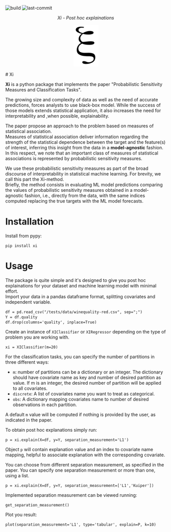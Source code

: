 ![build](https://github.com/mfumagalli68/xi/actions/workflows/python-package.yml/badge.svg)
![last-commit](https://img.shields.io/github/last-commit/mfumagalli68/xi.svg)


<p align="center">
    <em>Xi - Post hoc explainations</em>
</p>

<p align="center">
    <img src="logo.PNG">
</p>
# Xi

**Xi** is a python package that implements the paper "Probabilistic Sensitivity Measures and Classification Tasks".<br>

The growing size and complexity of data as well as the need of accurate predictions, forces analysts to use black-box
model. While the success of those models extends statistical application, it also increases the need for
interpretability and ,when possible, explainability.

The paper propose an approach to the problem based on measures of statistical association.<br>
Measures of statistical association deliver information regarding the strength of the statistical dependence between the
target and the feature(s) of interest, inferring this insight from the data in a **model-agnostic** fashion.<br>
In this respect, we note that an important class of measures of statistical associations is represented by probabilistic
sensitivity measures.<br>

We use these probabilistic sensitivity measures as part of the broad discourse of interpretability in statistical
machine learning. For brevity, we call this part the Xi-method.<br>
Briefly, the method consists in evaluating ML model predictions comparing the values of probabilistic sensitivity
measures obtained in a model-agnostic fashion, i.e., directly from the data, with the same indices computed replacing
the true targets with the ML model forecasts.<br>

# Installation

Install from pypy:

```[python]
pip install xi
```

# Usage

The package is quite simple and it's designed to give you post hoc explainations for your dataset and machine learning
model with minimal effort.<br> 
Import your data in a pandas dataframe format, splitting covariates and independent
variable.<br>

```[python]
df = pd.read_csv("/tests/data/winequality-red.csv", sep=";")
Y = df.quality
df.drop(columns='quality', inplace=True)
```

Create an instance of `XIClassifier` or `XIRegressor` depending on the type of problem you are working with.<br>

```[python]
xi = XIClassifier(m=20)
```

For the classification tasks, you can specify the number of partitions in three different ways:

- `m`: number of partitions can be a dictionary or an integer. The dictionary should have covariate name as key and
  number of desired partition as value. If m is an integer, the desired number of partition will be applied to all
  covariates.
- `discrete`: A list of covariates name you want to treat as categorical.
- `obs`: A dictionary mapping covariates name to number of desired observations in each partition.

A default `m` value will be computed if nothing is provided by the user, as indicated in the paper.<br>

To obtain post hoc explanations simply run:

```[python]
p = xi.explain(X=df, y=Y, separation_measurement='L1')
```

Object `p` will contain explanation value and an index to covariate name mapping, helpful to associate explanation with
the corresponding covariate.<br>

You can choose from different separation measurement, as specified in the paper. You can specify one separation
measurement or more than one, using a list.

```[python]
p = xi.explain(X=df, y=Y, separation_measurement=['L1','Kuiper'])
```

Implemented separation measurement can be viewed running:

```[python]
get_separation_measurement()
```

Plot you result:

```[python]
plot(separation_measurement='L1', type='tabular', explain=P, k=10)
```